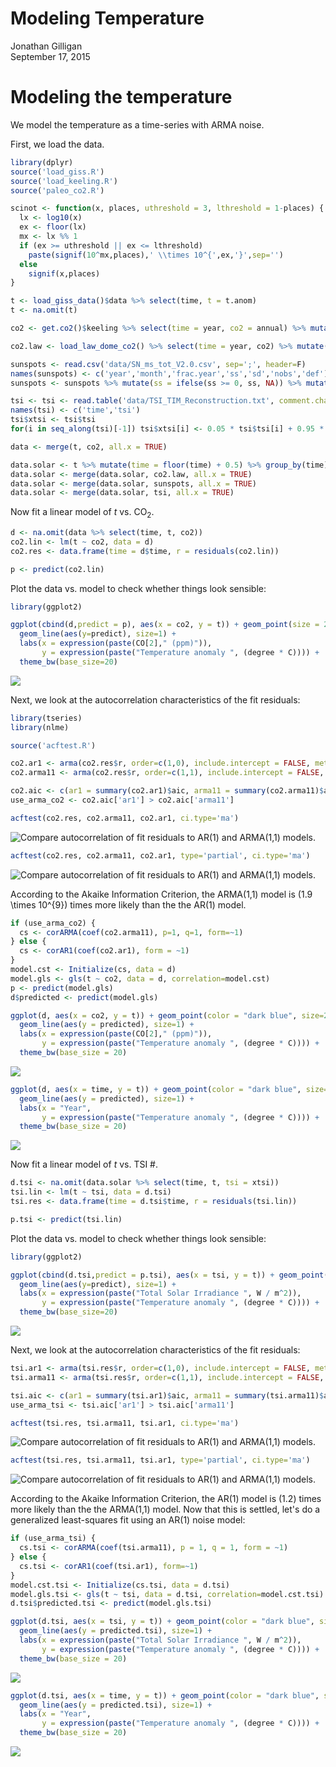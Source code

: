 # Modeling Temperature
Jonathan Gilligan  
September 17, 2015  

# Modeling the temperature

We model the temperature as a time-series with ARMA noise.



First, we load the data.

```r
library(dplyr)
source('load_giss.R')
source('load_keeling.R')
source('paleo_co2.R')

scinot <- function(x, places, uthreshold = 3, lthreshold = 1-places) {
  lx <- log10(x)
  ex <- floor(lx)
  mx <- lx %% 1
  if (ex >= uthreshold || ex <= lthreshold)
    paste(signif(10^mx,places),' \\times 10^{',ex,'}',sep='')
  else 
    signif(x,places)
}

t <- load_giss_data()$data %>% select(time, t = t.anom)
t <- na.omit(t)

co2 <- get.co2()$keeling %>% select(time = year, co2 = annual) %>% mutate(time = (floor(time * 12) + 0.5)/12)

co2.law <- load_law_dome_co2() %>% select(time = year, co2) %>% mutate(time = time + 0.5)

sunspots <- read.csv('data/SN_ms_tot_V2.0.csv', sep=';', header=F)
names(sunspots) <- c('year','month','frac.year','ss','sd','nobs','def')
sunspots <- sunspots %>% mutate(ss = ifelse(ss >= 0, ss, NA)) %>% mutate(time = year + (month - 0.5)/12) %>% select(time,ss)

tsi <- tsi <- read.table('data/TSI_TIM_Reconstruction.txt', comment.char = ';')
names(tsi) <- c('time','tsi')
tsi$xtsi <- tsi$tsi
for(i in seq_along(tsi)[-1]) tsi$xtsi[i] <- 0.05 * tsi$tsi[i] + 0.95 * tsi$xtsi[i-1]

data <- merge(t, co2, all.x = TRUE)

data.solar <- t %>% mutate(time = floor(time) + 0.5) %>% group_by(time) %>% summarize(t = mean(t)) %>% ungroup()
data.solar <- merge(data.solar, co2.law, all.x = TRUE)
data.solar <- merge(data.solar, sunspots, all.x = TRUE)
data.solar <- merge(data.solar, tsi, all.x = TRUE)
```

Now fit a linear model of $t$ vs. $\mathrm{CO}_2$.

```r
d <- na.omit(data %>% select(time, t, co2))
co2.lin <- lm(t ~ co2, data = d)
co2.res <- data.frame(time = d$time, r = residuals(co2.lin))

p <- predict(co2.lin)
```

Plot the data vs. model to check whether things look sensible:

```r
library(ggplot2)

ggplot(cbind(d,predict = p), aes(x = co2, y = t)) + geom_point(size = 2, color = "dark blue", alpha=0.5) + 
  geom_line(aes(y=predict), size=1) +
  labs(x = expression(paste(CO[2]," (ppm)")), 
       y = expression(paste("Temperature anomaly ", (degree * C)))) +
  theme_bw(base_size=20)
```

![](model_temp_files/figure-html/plot_lin_model-1.png) 

Next, we look at the autocorrelation characteristics of the fit residuals:

```r
library(tseries)
library(nlme)

source('acftest.R')

co2.ar1 <- arma(co2.res$r, order=c(1,0), include.intercept = FALSE, method="BFGS")
co2.arma11 <- arma(co2.res$r, order=c(1,1), include.intercept = FALSE, method="BFGS")

co2.aic <- c(ar1 = summary(co2.ar1)$aic, arma11 = summary(co2.arma11)$aic)
use_arma_co2 <- co2.aic['ar1'] > co2.aic['arma11']

acftest(co2.res, co2.arma11, co2.ar1, ci.type='ma')
```

![Compare autocorrelation of fit residuals to AR(1) and ARMA(1,1) models.](model_temp_files/figure-html/test_acf-1.png) 

```r
acftest(co2.res, co2.arma11, co2.ar1, type='partial', ci.type='ma')
```

![Compare autocorrelation of fit residuals to AR(1) and ARMA(1,1) models.](model_temp_files/figure-html/test_acf-2.png) 

According to the Akaike Information Criterion, the ARMA(1,1) model is \(1.9 \times 10^{9}\) times more likely than the the AR(1) model. 

```r
if (use_arma_co2) {
  cs <- corARMA(coef(co2.arma11), p=1, q=1, form=~1)
} else {
  cs <- corAR1(coef(co2.ar1), form = ~1)
}
model.cst <- Initialize(cs, data = d)
model.gls <- gls(t ~ co2, data = d, correlation=model.cst)
p <- predict(model.gls)
d$predicted <- predict(model.gls)
```

```r
ggplot(d, aes(x = co2, y = t)) + geom_point(color = "dark blue", size=2, alpha = 0.5) +
  geom_line(aes(y = predicted), size=1) + 
  labs(x = expression(paste(CO[2]," (ppm)")), 
       y = expression(paste("Temperature anomaly ", (degree * C)))) +
  theme_bw(base_size = 20)
```

![](model_temp_files/figure-html/plot_gls-1.png) 

```r
ggplot(d, aes(x = time, y = t)) + geom_point(color = "dark blue", size=2, alpha = 0.5) +
  geom_line(aes(y = predicted), size=1) + 
  labs(x = "Year",
       y = expression(paste("Temperature anomaly ", (degree * C)))) +
  theme_bw(base_size = 20)
```

![](model_temp_files/figure-html/plot_gls-2.png) 

Now fit a linear model of $t$ vs. TSI #.

```r
d.tsi <- na.omit(data.solar %>% select(time, t, tsi = xtsi))
tsi.lin <- lm(t ~ tsi, data = d.tsi)
tsi.res <- data.frame(time = d.tsi$time, r = residuals(tsi.lin))

p.tsi <- predict(tsi.lin)
```

Plot the data vs. model to check whether things look sensible:

```r
library(ggplot2)

ggplot(cbind(d.tsi,predict = p.tsi), aes(x = tsi, y = t)) + geom_point(size = 2, color = "dark blue", alpha=0.5) + 
  geom_line(aes(y=predict), size=1) +
  labs(x = expression(paste("Total Solar Irradiance ", W / m^2)),
       y = expression(paste("Temperature anomaly ", (degree * C)))) +
  theme_bw(base_size=20)
```

![](model_temp_files/figure-html/plot_lin_model_tsi-1.png) 

Next, we look at the autocorrelation characteristics of the fit residuals:

```r
tsi.ar1 <- arma(tsi.res$r, order=c(1,0), include.intercept = FALSE, method="BFGS")
tsi.arma11 <- arma(tsi.res$r, order=c(1,1), include.intercept = FALSE, method="BFGS")

tsi.aic <- c(ar1 = summary(tsi.ar1)$aic, arma11 = summary(tsi.arma11)$aic)
use_arma_tsi <- tsi.aic['ar1'] > tsi.aic['arma11']

acftest(tsi.res, tsi.arma11, tsi.ar1, ci.type='ma')
```

![Compare autocorrelation of fit residuals to AR(1) and ARMA(1,1) models.](model_temp_files/figure-html/test_acf_tsi-1.png) 

```r
acftest(tsi.res, tsi.arma11, tsi.ar1, type='partial', ci.type='ma')
```

![Compare autocorrelation of fit residuals to AR(1) and ARMA(1,1) models.](model_temp_files/figure-html/test_acf_tsi-2.png) 

According to the Akaike Information Criterion, the AR(1) model is \(1.2\) times more likely than the the ARMA(1,1) model. 
Now that this is settled, let's do a generalized least-squares fit using an AR(1) noise model:

```r
if (use_arma_tsi) {
  cs.tsi <- corARMA(coef(tsi.arma11), p = 1, q = 1, form = ~1)
} else {
  cs.tsi <- corAR1(coef(tsi.ar1), form=~1)
}
model.cst.tsi <- Initialize(cs.tsi, data = d.tsi)
model.gls.tsi <- gls(t ~ tsi, data = d.tsi, correlation=model.cst.tsi)
d.tsi$predicted.tsi <- predict(model.gls.tsi)
```

```r
ggplot(d.tsi, aes(x = tsi, y = t)) + geom_point(color = "dark blue", size=2, alpha = 0.5) +
  geom_line(aes(y = predicted.tsi), size=1) + 
  labs(x = expression(paste("Total Solar Irradiance ", W / m^2)),
       y = expression(paste("Temperature anomaly ", (degree * C)))) +
  theme_bw(base_size = 20)
```

![](model_temp_files/figure-html/plot_gls_tsi-1.png) 

```r
ggplot(d.tsi, aes(x = time, y = t)) + geom_point(color = "dark blue", size=2, alpha = 0.5) +
  geom_line(aes(y = predicted.tsi), size=1) + 
  labs(x = "Year",
       y = expression(paste("Temperature anomaly ", (degree * C)))) +
  theme_bw(base_size = 20)
```

![](model_temp_files/figure-html/plot_gls_tsi-2.png) 

